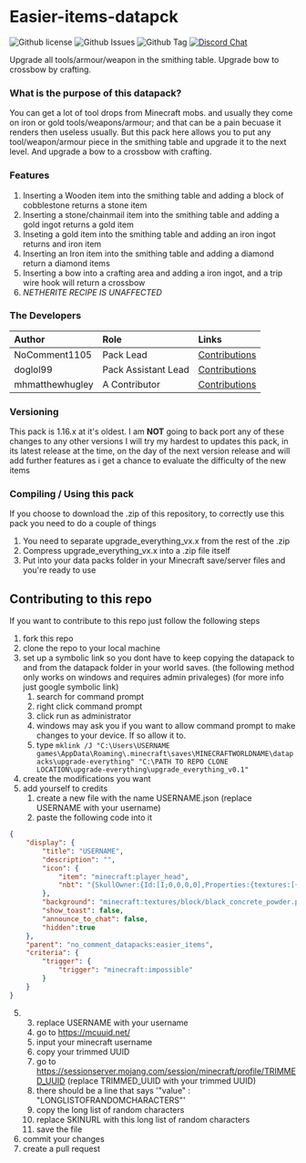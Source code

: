 # Easier-items-datapck
![Github license](https://img.shields.io/github/license/NoComment1105/upgrade-everything.svg)
![Github Issues](https://img.shields.io/github/issues/NoComment1105/upgrade-everything.svg)
![Github Tag](https://img.shields.io/github/tag/NoComment1105/upgrade-everything.svg)
[![Discord Chat](https://img.shields.io/badge/Chat%20on-discord-7289DA)](https://discord.gg/28N2Eeq2tT)

Upgrade all tools/armour/weapon in the smithing table. Upgrade bow to crossbow by crafting.

### What is the purpose of this datapack?
You can get a lot of tool drops from Minecraft mobs. and usually they come on iron or gold tools/weapons/armour; and that can be a pain becuase it  renders then useless usually. But this pack here allows you to put any tool/weapon/armour piece in the smithing table and upgrade it to the next level. And upgrade a bow to a crossbow with crafting.


### Features
1. Inserting a Wooden item into the smithing table and adding a block of cobblestone returns a stone item
2. Inserting a stone/chainmail item into the smithing table and adding a gold ingot returns a gold item
3. Inseting a gold item into the smithing table and adding an iron ingot returns and iron item
4. Inserting an Iron item into the smithing table and adding a diamond return a diamond items
5. Inserting a bow into a crafting area and adding a iron ingot, and a trip wire hook will return a crossbow
6. *NETHERITE RECIPE IS UNAFFECTED*

### The Developers

| Author   | Role   | Links   |
|:---------|:-------|:--------|
| NoComment1105 | Pack Lead | [Contributions](https://github.com/NoComment1105/Easier-items-datapck/commits?author=NoComment1105) |
| doglol99 | Pack Assistant Lead | [Contributions](https://github.com/dabigaaa/Easier-items-datapck/commits?author=doglol99) |
| mhmatthewhugley | A Contributor | [Contributions](https://github.com/mhmatthewhugley/upgrade-everything/commits?author=mhmatthewhugley) |

### Versioning
This pack is 1.16.x at it's oldest. I am **NOT** going to back port any of these changes to any other versions
I will try my hardest to updates this pack, in its latest release at the time, on the day of the next version release and will add further features as i get a chance to evaluate the difficulty of the new items

### Compiling / Using this pack
If you choose to download the .zip of this repository, to correctly use this pack you need to do a couple of things
1. You need to separate upgrade_everything_vx.x from the rest of the .zip
2. Compress upgrade_everything_vx.x into a .zip file itself
3. Put into your data packs folder in your Minecraft save/server files and you're ready to use
## Contributing to this repo
If you want to contribute to this repo just follow the following steps
1. fork this repo
1. clone the repo to your local machine
1. set up a symbolic link so you dont have to keep copying the datapack to and from the datapack folder in your world saves. (the following method only works on windows and requires admin privaleges) (for more info just google symbolic link)
	1. search for command prompt
	1. right click command prompt
	1. click run as administrator
	1. windows may ask you if you want to allow command prompt to make changes to your device. If so allow it to.
	1. type `mklink /J "C:\Users\USERNAME games\AppData\Roaming\.minecraft\saves\MINECRAFTWORLDNAME\datapacks\upgrade-everything" "C:\PATH TO REPO CLONE LOCATION\upgrade-everything\upgrade_everything_v0.1"`
1. create the modifications you want
1. add yourself to credits
	1. create a new file with the name USERNAME.json (replace USERNAME with your username)
	1. paste the following code into it
```json
{
	"display": {
		"title": "USERNAME",
		"description": "",
		"icon": {
			"item": "minecraft:player_head",
			"nbt": "{SkullOwner:{Id:[I;0,0,0,0],Properties:{textures:[{Value:'SKIN URL'}]}}}"
		},
		"background": "minecraft:textures/block/black_concrete_powder.png",
		"show_toast": false,
		"announce_to_chat": false,
		"hidden":true
	},
	"parent": "no_comment_datapacks:easier_items",
	"criteria": {
		"trigger": {
			"trigger": "minecraft:impossible"
		}
	}
}
```
5.
	3. replace USERNAME with your username
	1. go to https://mcuuid.net/
	1. input your minecraft username
	1. copy your trimmed UUID
	1. go to https://sessionserver.mojang.com/session/minecraft/profile/TRIMMED_UUID (replace TRIMMED_UUID with your trimmed UUID)
	1. there should be a line that says '"value" : "LONGLISTOFRANDOMCHARACTERS"'
	1. copy the long list of random characters
	1. replace SKINURL with this long list of random characters
	1. save the file
1. commit your changes
1. create a pull request
